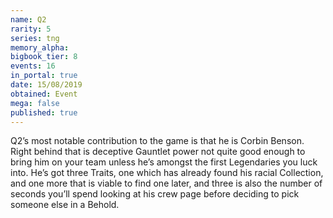 ```yaml
---
name: Q2
rarity: 5
series: tng
memory_alpha:
bigbook_tier: 8
events: 16
in_portal: true
date: 15/08/2019
obtained: Event
mega: false
published: true
---
```


Q2’s most notable contribution to the game is that he is Corbin Benson. Right behind that is deceptive Gauntlet power not quite good enough to bring him on your team unless he’s amongst the first Legendaries you luck into. He’s got three Traits, one which has already found his racial Collection, and one more that is viable to find one later, and three is also the number of seconds you’ll spend looking at his crew page before deciding to pick someone else in a Behold.
